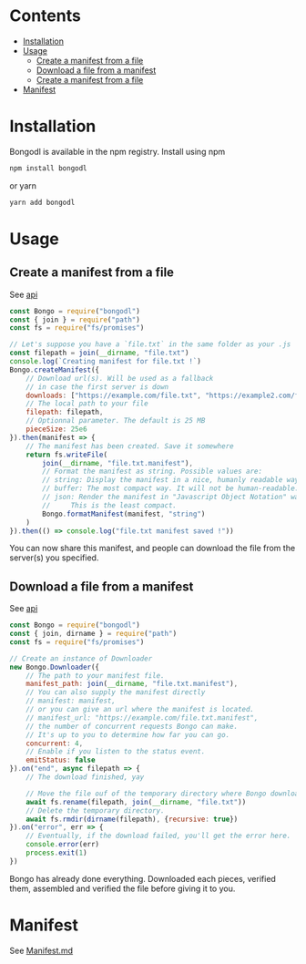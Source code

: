 # Contents
- [Installation](#installation)
- [Usage](#installation)
    - [Create a manifest from a file](#create-a-manifest-from-a-file)
    - [Download a file from a manifest](#download-a-file-from-a-manifest)
    - [Create a manifest from a file](#installation)
- [Manifest](manifest.md)
# Installation
Bongodl is available in the npm registry. Install using npm
```sh
npm install bongodl
```
or yarn
```sh
yarn add bongodl
```
# Usage
## Create a manifest from a file
See [api](./manifest.md#bongocreatemanifest)
```js
const Bongo = require("bongodl")
const { join } = require("path")
const fs = require("fs/promises")

// Let's suppose you have a `file.txt` in the same folder as your .js
const filepath = join(__dirname, "file.txt")
console.log(`Creating manifest for file.txt !`)
Bongo.createManifest({
    // Download url(s). Will be used as a fallback 
    // in case the first server is down
    downloads: ["https://example.com/file.txt", "https://example2.com/file.txt"],
    // The local path to your file
    filepath: filepath,
    // Optionnal parameter. The default is 25 MB
    pieceSize: 25e6
}).then(manifest => {
    // The manifest has been created. Save it somewhere
    return fs.writeFile(
        join(__dirname, "file.txt.manifest"),
        // Format the manifest as string. Possible values are:
        // string: Display the manifest in a nice, humanly readable way.
        // buffer: The most compact way. It will not be human-readable.
        // json: Render the manifest in "Javascript Object Notation" way. 
        //     This is the least compact.
        Bongo.formatManifest(manifest, "string")
    )
}).then(() => console.log("file.txt manifest saved !"))
```
You can now share this manifest, and people can download the file from the server(s) you specified.
## Download a file from a manifest
See [api](./download.md)
```js
const Bongo = require("bongodl")
const { join, dirname } = require("path")
const fs = require("fs/promises")

// Create an instance of Downloader
new Bongo.Downloader({
    // The path to your manifest file.
    manifest_path: join(__dirname, "file.txt.manifest"),
    // You can also supply the manifest directly
    // manifest: manifest,
    // or you can give an url where the manifest is located.
    // manifest_url: "https://example.com/file.txt.manifest",
    // the number of concurrent requests Bongo can make.
    // It's up to you to determine how far you can go.
    concurrent: 4,
    // Enable if you listen to the status event.
    emitStatus: false
}).on("end", async filepath => {
    // The download finished, yay

    // Move the file ouf of the temporary directory where Bongo downloaded it.
    await fs.rename(filepath, join(__dirname, "file.txt"))
    // Delete the temporary directory.
    await fs.rmdir(dirname(filepath), {recursive: true})
}).on("error", err => {
    // Eventually, if the download failed, you'll get the error here.
    console.error(err)
    process.exit(1)
})
```
Bongo has already done everything. Downloaded each pieces, verified them, assembled and verified the file before giving it to you.
# Manifest
See [Manifest.md](manifest.md)